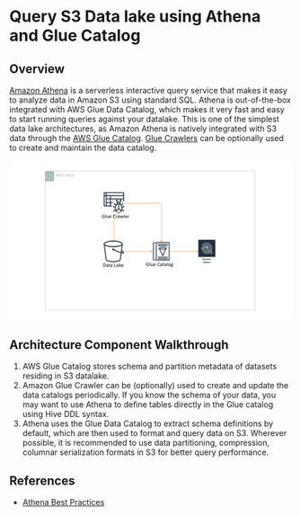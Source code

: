 # Query S3 Data lake using Athena and Glue Catalog

## Overview
[Amazon Athena](https://aws.amazon.com/athena/) is a serverless interactive query service that makes it easy to analyze data in Amazon S3 using standard SQL. Athena is out-of-the-box integrated with AWS Glue Data Catalog, which makes it very fast and easy to start running queries against your datalake. This is one of the simplest data lake architectures, as Amazon Athena is natively integrated with S3 data through the [AWS Glue Catalog](https://aws.amazon.com/glue/). [Glue Crawlers](https://docs.aws.amazon.com/glue/latest/dg/add-crawler.html) can be optionally used to create and maintain the data catalog.

![Query S3 Data lake using Athena](analytics-athena.png)

## Architecture Component Walkthrough

1. AWS Glue Catalog stores schema and partition metadata of datasets residing in S3 datalake.
2. Amazon Glue Crawler can be (optionally) used to create and update the data catalogs periodically. If you know the schema of your data, you may want to use Athena to define tables directly in the Glue catalog using Hive DDL syntax.
3.  Athena uses the Glue Data Catalog to extract schema definitions by default, which are then used to format and query data on S3. Wherever possible, it is recommended to use data partitioning, compression,  columnar serialization formats in S3 for better query performance.

## References

* [Athena Best Practices](https://aws.amazon.com/blogs/big-data/top-10-performance-tuning-tips-for-amazon-athena/)
